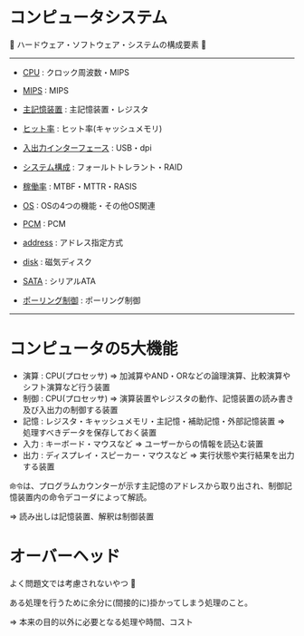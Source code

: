 # コンピュータシステム

:dog: ハードウェア・ソフトウェア・システムの構成要素 :dog:

---

- [CPU](cpu.md) : クロック周波数・MIPS
- [MIPS](mips.md) : MIPS
- [主記憶装置](memory.md) : 主記憶装置・レジスタ
- [ヒット率](hit.md) : ヒット率(キャッシュメモリ)
- [入出力インターフェース](input_output.md) : USB・dpi
- [システム構成](system_coonfiguration.md) : フォールトトレラント・RAID
- [稼働率](uptime.md) : MTBF・MTTR・RASIS
- [OS](os.md) : OSの4つの機能・その他OS関連
- [PCM](pcm.md) : PCM

- [address](address.md) : アドレス指定方式
- [disk](disk.md) : 磁気ディスク
- [SATA](sata.md) : シリアルATA
- [ポーリング制御](polling.md) : ポーリング制御

---

# コンピュータの5大機能

- 演算 : CPU(プロセッサ) => 加減算やAND・ORなどの論理演算、比較演算やシフト演算など行う装置
- 制御 : CPU(プロセッサ) => 演算装置やレジスタの動作、記憶装置の読み書き及び入出力の制御する装置
- 記憶 : レジスタ・キャッシュメモリ・主記憶・補助記憶・外部記憶装置 => 処理すべきデータを保存しておく装置
- 入力 : キーボード・マウスなど => ユーザーからの情報を読込む装置
- 出力 : ディスプレイ・スピーカー・マウスなど => 実行状態や実行結果を出力する装置

`命令`は、プログラムカウンターが示す主記憶のアドレスから取り出され、制御記憶装置内の命令デコーダによって解読。

=> 読み出しは記憶装置、解釈は制御装置

# オーバーヘッド

よく問題文では考慮されないやつ :dog:

ある処理を行うために余分に(間接的に)掛かってしまう処理のこと。

=> 本来の目的以外に必要となる処理や時間、コスト

